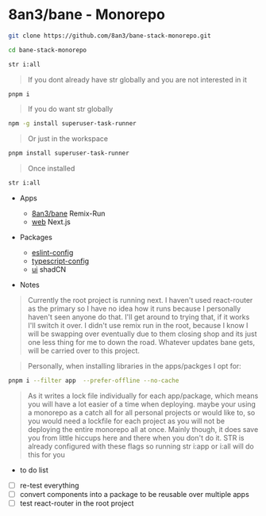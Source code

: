 # 8an3/bane - Monorepo


```sh
git clone https://github.com/8an3/bane-stack-monorepo.git
```
```sh
cd bane-stack-monorepo
```
```sh
str i:all
```
>If you dont already have str globally and you are not interested in it

```sh
pnpm i
```
>If you do want str globally
```sh
npm -g install superuser-task-runner
```
>Or just in the workspace
```sh
pnpm install superuser-task-runner
```
>Once installed 
```sh
str i:all
```

- Apps
  - [8an3/bane](https://github.com/8an3/bane-stack-monorepo/blob/master/apps/app/README.md) Remix-Run 
  - [web](https://github.com/8an3/bane-stack-monorepo/blob/master/apps/web/README.md) Next.js

- Packages
  - [eslint-config](https://github.com/8an3/bane-stack-monorepo/blob/master/packages/eslint-config/README.md)
  - [typescript-config](https://github.com/8an3/bane-stack-monorepo/blob/master/packages/typescript-config/README.md)
  - [ui](https://github.com/8an3/bane-stack-monorepo/blob/master/packages/ui/README.md) shadCN 

- Notes
  
>Currently the root project is running next. I haven't used react-router as the primary so I have no idea how it runs because I personally haven't seen anyone do that. I'll get around to trying that, if it works I'll switch it over. I didn't use remix run in the root, because I know I will be swapping over eventually due to them closing shop and its just one less thing for me to down the road. Whatever updates bane gets, will be carried over to this project.
  
>Personally, when installing libraries in the apps/packges I opt for:

```sh
pnpm i --filter app  --prefer-offline --no-cache
```

>As it writes a lock file individually for each app/package, which means you will have a lot easier of a time when deploying. maybe your using a monorepo as a catch all for all personal projects or would like to, so you would need a lockfile for each project as you will not be deploying the entire monorepo all at once. Mainly though, it does save you from little hiccups here and there when you don't do it. STR is already configured with these flags so running str i:app or i:all will do this for you 

- to do list
- [ ] re-test everything
- [ ] convert components into a package to be reusable over multiple apps
- [ ] test react-router in the root project